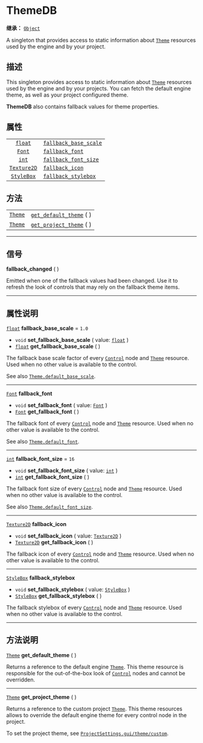 <!-- ⚠ 请勿编辑本文件 ⚠ -->
<!-- 本文档使用脚本从 WeDot 引擎源码仓库生成。 -->
<!-- 生成脚本：https://github.com/WeDot-Engine/WeDot/tree/4.3/doc/tools/make_md.py； -->
<!-- 原文件：https://github.com/WeDot-Engine/WeDot/tree/4.3/doc/classes/ThemeDB.xml。 -->

<div id="_class_themedb"></div>

# ThemeDB

**继承：** [`Object`](class_object.md)

A singleton that provides access to static information about [`Theme`](class_theme.md) resources used by the engine and by your project.

## 描述

This singleton provides access to static information about [`Theme`](class_theme.md) resources used by the engine and by your projects. You can fetch the default engine theme, as well as your project configured theme.

 **ThemeDB** also contains fallback values for theme properties.

## 属性

|||
|:-:|:--|
| [`float`](class_float.md)         | [`fallback_base_scale`](#class_themedb_property_fallback_base_scale) | ``1.0`` |
| [`Font`](class_font.md)           | [`fallback_font`](#class_themedb_property_fallback_font)             |         |
| [`int`](class_int.md)             | [`fallback_font_size`](#class_themedb_property_fallback_font_size)   | ``16``  |
| [`Texture2D`](class_texture2d.md) | [`fallback_icon`](#class_themedb_property_fallback_icon)             |         |
| [`StyleBox`](class_stylebox.md)   | [`fallback_stylebox`](#class_themedb_property_fallback_stylebox)     |         |

## 方法

|||
|:-:|:--|
| [`Theme`](class_theme.md) | [`get_default_theme`](class_themedbmd#class_themedb_method_get_default_theme) ( ) |
| [`Theme`](class_theme.md) | [`get_project_theme`](class_themedbmd#class_themedb_method_get_project_theme) ( ) |

<!-- rst-class:: classref-section-separator -->

---

## 信号

<div id="_class_class_themedb_signal_fallback_changed"></div>

**fallback_changed** ( ) <div id="class_themedb_signal_fallback_changed"></div>

Emitted when one of the fallback values had been changed. Use it to refresh the look of controls that may rely on the fallback theme items.

<!-- rst-class:: classref-section-separator -->

---

## 属性说明

<div id="_class_themedb_property_fallback_base_scale"></div>

[`float`](class_float.md) **fallback_base_scale** = ``1.0`` <div id="class_themedb_property_fallback_base_scale"></div>

- `void` **set_fallback_base_scale** ( value: [`float`](class_float.md) )
- [`float`](class_float.md) **get_fallback_base_scale** ( )

The fallback base scale factor of every [`Control`](class_control.md) node and [`Theme`](class_theme.md) resource. Used when no other value is available to the control.

See also [`Theme.default_base_scale`](#class_theme_property_default_base_scale).

<!-- rst-class:: classref-item-separator -->

---

<div id="_class_themedb_property_fallback_font"></div>

[`Font`](class_font.md) **fallback_font** <div id="class_themedb_property_fallback_font"></div>

- `void` **set_fallback_font** ( value: [`Font`](class_font.md) )
- [`Font`](class_font.md) **get_fallback_font** ( )

The fallback font of every [`Control`](class_control.md) node and [`Theme`](class_theme.md) resource. Used when no other value is available to the control.

See also [`Theme.default_font`](#class_theme_property_default_font).

<!-- rst-class:: classref-item-separator -->

---

<div id="_class_themedb_property_fallback_font_size"></div>

[`int`](class_int.md) **fallback_font_size** = ``16`` <div id="class_themedb_property_fallback_font_size"></div>

- `void` **set_fallback_font_size** ( value: [`int`](class_int.md) )
- [`int`](class_int.md) **get_fallback_font_size** ( )

The fallback font size of every [`Control`](class_control.md) node and [`Theme`](class_theme.md) resource. Used when no other value is available to the control.

See also [`Theme.default_font_size`](#class_theme_property_default_font_size).

<!-- rst-class:: classref-item-separator -->

---

<div id="_class_themedb_property_fallback_icon"></div>

[`Texture2D`](class_texture2d.md) **fallback_icon** <div id="class_themedb_property_fallback_icon"></div>

- `void` **set_fallback_icon** ( value: [`Texture2D`](class_texture2d.md) )
- [`Texture2D`](class_texture2d.md) **get_fallback_icon** ( )

The fallback icon of every [`Control`](class_control.md) node and [`Theme`](class_theme.md) resource. Used when no other value is available to the control.

<!-- rst-class:: classref-item-separator -->

---

<div id="_class_themedb_property_fallback_stylebox"></div>

[`StyleBox`](class_stylebox.md) **fallback_stylebox** <div id="class_themedb_property_fallback_stylebox"></div>

- `void` **set_fallback_stylebox** ( value: [`StyleBox`](class_stylebox.md) )
- [`StyleBox`](class_stylebox.md) **get_fallback_stylebox** ( )

The fallback stylebox of every [`Control`](class_control.md) node and [`Theme`](class_theme.md) resource. Used when no other value is available to the control.

<!-- rst-class:: classref-section-separator -->

---

## 方法说明

<div id="_class_themedb_method_get_default_theme"></div>

[`Theme`](class_theme.md) **get_default_theme** ( )<div id="class_themedb_method_get_default_theme"></div>

Returns a reference to the default engine [`Theme`](class_theme.md). This theme resource is responsible for the out-of-the-box look of [`Control`](class_control.md) nodes and cannot be overridden.

<!-- rst-class:: classref-item-separator -->

---

<div id="_class_themedb_method_get_project_theme"></div>

[`Theme`](class_theme.md) **get_project_theme** ( )<div id="class_themedb_method_get_project_theme"></div>

Returns a reference to the custom project [`Theme`](class_theme.md). This theme resources allows to override the default engine theme for every control node in the project.

To set the project theme, see [`ProjectSettings.gui/theme/custom`](#class_projectsettings_property_gui/theme/custom).

[^virtual]: 本方法通常需要用户覆盖才能生效。
[^const]: 本方法无副作用，不会修改该实例的任何成员变量。
[^vararg]: 本方法除了能接受在此处描述的参数外，还能够继续接受任意数量的参数。
[^constructor]: 本方法用于构造某个类型。
[^static]: 调用本方法无需实例，可直接使用类名进行调用。
[^operator]: 本方法描述的是使用本类型作为左操作数的有效运算符。
[^bitfield]: 这个值是由下列位标志构成位掩码的整数。
[^void]: 无返回值。

